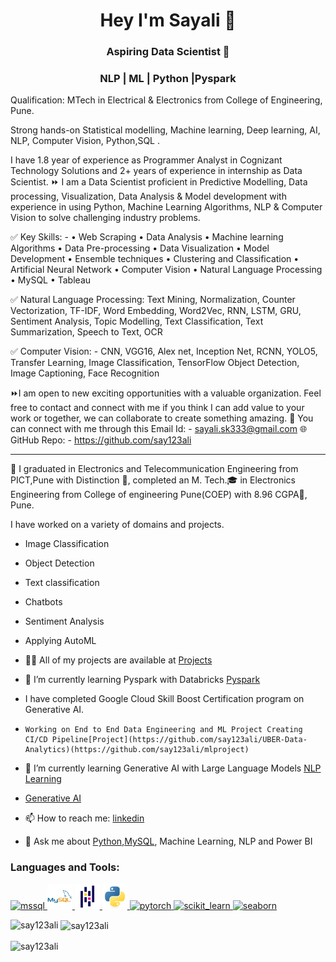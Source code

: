 <h1 align="center">Hey I'm Sayali 👋</h1>
<h3 align="center">Aspiring Data Scientist 👾</h3>
<h3 align="center">NLP | ML | Python |Pyspark </h3> 

Qualification: MTech in Electrical & Electronics from College of Engineering, Pune.

Strong hands-on Statistical modelling, Machine learning, Deep learning, AI, NLP, Computer Vision, Python,SQL .

I have 1.8 year of experience as Programmer Analyst in Cognizant Technology Solutions and 2+ years of experience in internship as Data Scientist.
⏩ I am a Data Scientist proficient in Predictive Modelling, Data processing, Visualization, Data Analysis & Model development with experience in using Python, Machine Learning Algorithms, NLP & Computer Vision to solve challenging industry problems.

✅ Key Skills: - • Web Scraping • Data Analysis • Machine learning Algorithms • Data Pre-processing • Data Visualization • Model Development • Ensemble techniques • Clustering and Classification • Artificial Neural Network • Computer Vision • Natural Language Processing • MySQL • Tableau

✅ Natural Language Processing: Text Mining, Normalization, Counter Vectorization, TF-IDF, Word Embedding, Word2Vec, RNN, LSTM, GRU, Sentiment Analysis, Topic Modelling, Text Classification, Text Summarization, Speech to Text, OCR

✅ Computer Vision: - CNN, VGG16, Alex net, Inception Net, RCNN, YOLO5, Transfer Learning, Image Classification, TensorFlow Object Detection, Image Captioning, Face Recognition

⏩I am open to new exciting opportunities with a valuable organization. Feel free to contact and connect with me if you think I can add value to your work or together, we can collaborate to create something amazing.
📧 You can connect with me through this Email Id: - sayali.sk333@gmail.com
🌐 GitHub Repo: - https://github.com/say123ali

----------------------------------------------------------------------------------------------------------------------
🛫 I graduated in Electronics and Telecommunication Engineering from  PICT,Pune with Distinction 🏫, completed an M. Tech.🎓 in Electronics Engineering from  College of engineering Pune(COEP) with 8.96 CGPA🏫, Pune.

I have worked on a variety of domains and projects.
- Image Classification
- Object Detection
- Text classification
- Chatbots
- Sentiment Analysis
- Applying AutoML

- 👨‍💻 All of my projects are available at [Projects](https://github.com/say123ali?tab=repositories)
- 🔭 I’m currently learning Pyspark with Databricks [Pyspark](https://github.com/say123ali/Pyspark-with-Databricks)
-  I have completed Google Cloud Skill Boost Certification program on Generative AI.
-     Working on End to End Data Engineering and ML Project Creating CI/CD Pipeline[Project](https://github.com/say123ali/UBER-Data-Analytics)(https://github.com/say123ali/mlproject)
- 🌱 I’m currently learning Generative AI with Large Language Models [NLP Learning](https://github.com/say123ali/NLP-Projects)
-  [Generative AI ](https://www.cloudskillsboost.google/public_profiles/2bd7c50e-7de9-477e-ba70-a9e21277e473)
- 📫 How to reach me: [linkedin](https://www.linkedin.com/in/sayali-salunkhe-a7a021b5/)
- 💬 Ask me about [Python](https://www.hackerrank.com/certificates/ccc249c5b784),[MySQL](https://www.hackerrank.com/certificates/21d0fcab5d5f), Machine Learning, NLP and Power BI

<h3 align="left">Languages and Tools:</h3>
<p align="left"> <a href="https://www.microsoft.com/en-us/sql-server" target="_blank" rel="noreferrer"> <img src="https://www.svgrepo.com/show/303229/microsoft-sql-server-logo.svg" alt="mssql" width="40" height="40"/> </a> <a href="https://www.mysql.com/" target="_blank" rel="noreferrer"> <img src="https://raw.githubusercontent.com/devicons/devicon/master/icons/mysql/mysql-original-wordmark.svg" alt="mysql" width="40" height="40"/> </a> <a href="https://pandas.pydata.org/" target="_blank" rel="noreferrer"> <img src="https://raw.githubusercontent.com/devicons/devicon/2ae2a900d2f041da66e950e4d48052658d850630/icons/pandas/pandas-original.svg" alt="pandas" width="40" height="40"/> </a> <a href="https://www.python.org" target="_blank" rel="noreferrer"> <img src="https://raw.githubusercontent.com/devicons/devicon/master/icons/python/python-original.svg" alt="python" width="40" height="40"/> </a> <a href="https://pytorch.org/" target="_blank" rel="noreferrer"> <img src="https://www.vectorlogo.zone/logos/pytorch/pytorch-icon.svg" alt="pytorch" width="40" height="40"/> </a> <a href="https://scikit-learn.org/" target="_blank" rel="noreferrer"> <img src="https://upload.wikimedia.org/wikipedia/commons/0/05/Scikit_learn_logo_small.svg" alt="scikit_learn" width="40" height="40"/> </a> <a href="https://seaborn.pydata.org/" target="_blank" rel="noreferrer"> <img src="https://seaborn.pydata.org/_images/logo-mark-lightbg.svg" alt="seaborn" width="40" height="40"/> </a> </p>

<p><img align="left" src="https://github-readme-stats.vercel.app/api/top-langs?username=say123ali&show_icons=true&locale=en&layout=compact" alt="say123ali" /></p>

<p>&nbsp;<img align="center" src="https://github-readme-stats.vercel.app/api?username=say123ali&show_icons=true&locale=en" alt="say123ali" /></p>

<p><img align="center" src="https://github-readme-streak-stats.herokuapp.com/?user=say123ali&" alt="say123ali" /></p>
